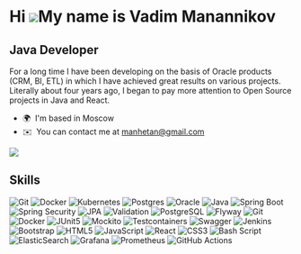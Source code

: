 Hi ![](https://user-images.githubusercontent.com/18350557/176309783-0785949b-9127-417c-8b55-ab5a4333674e.gif)My name is Vadim Manannikov
========================================================================================================================================

Java Developer
--------------

For a long time I have been developing on the basis of Oracle products (CRM, BI, ETL) in which I have achieved great results on various projects. Literally about four years ago, I began to pay more attention to Open Source projects in Java and React.

* 🌍  I'm based in Moscow
* ✉️  You can contact me at [manhetan@gmail.com](mailto:manhetan@gmail.com)

<a href="https://www.x.com/vvmanannikov" target="_blank" rel="noreferrer"><img
src="https://img.shields.io/twitter/follow/vvmanannikov?logo=twitter&style=for-the-badge&color=0891b2&labelColor=1c1917"
/></a>

## Skills
![Git](https://img.shields.io/badge/git-%23F05033.svg?style=for-the-badge&logo=git&logoColor=white)
![Docker](https://img.shields.io/badge/docker-%230db7ed.svg?style=for-the-badge&logo=docker&logoColor=white)
![Kubernetes](https://img.shields.io/badge/kubernetes-%23326ce5.svg?style=for-the-badge&logo=kubernetes&logoColor=white)
![Postgres](https://img.shields.io/badge/postgres-%23316192.svg?style=for-the-badge&logo=postgresql&logoColor=white)
![Oracle](https://img.shields.io/badge/Oracle-F80000?style=for-the-badge&logo=oracle&logoColor=white)
![Java](https://img.shields.io/badge/Java-F7DF1E?style=for-the-badge&logo=java&logoColor=black)
![Spring Boot](https://img.shields.io/badge/SpringBoot-316192?style=for-the-badge&logo=SpringBoot&logoColor=white)
![Spring Security](https://img.shields.io/badge/SpringSecurity-6DA55F?style=for-the-badge&logo=SpringSecurity&logoColor=white)
![JPA](https://img.shields.io/badge/JPA-%2320232a.svg?style=for-the-badge&logo=JPA&logoColor=%2361DAFB)
![Validation](https://img.shields.io/badge/Validation-%23593d88.svg?style=for-the-badge&logo=Validation&logoColor=white)
![PostgreSQL](https://img.shields.io/badge/PostgreSQL-black?style=for-the-badge&logo=PostgreSQL&logoColor=white)
![Flyway](https://img.shields.io/badge/Flyway-%23E0234E.svg?style=for-the-badge&logo=Flyway&logoColor=white)
![Git](https://img.shields.io/badge/Git-%2338B2AC.svg?style=for-the-badge&logo=tailwind-Git&logoColor=white)
![Docker](https://img.shields.io/badge/Docker-316192?style=for-the-badge&logo=docker&logoColor=white)
![JUnit5](https://img.shields.io/badge/JUnit5-%238DD6F9.svg?style=for-the-badge&logo=JUnit5&logoColor=black)
![Mockito](https://img.shields.io/badge/Mockito-%23646CFF.svg?style=for-the-badge&logo=Mockito&logoColor=white)
![Testcontainers](https://img.shields.io/badge/Testcontainers-000000.svg?style=for-the-badge&logo=Testcontainers&logoColor=white)
![Swagger](https://img.shields.io/badge/Swagger-%23593d88.svg?style=for-the-badge&logo=Swagger&logoColor=white)
![Jenkins](https://img.shields.io/badge/jenkins-%232C5263.svg?style=for-the-badge&logo=jenkins&logoColor=white)
![Bootstrap](https://img.shields.io/badge/bootstrap-%238511FA.svg?style=for-the-badge&logo=bootstrap&logoColor=white)
![HTML5](https://img.shields.io/badge/html5-%23E34F26.svg?style=for-the-badge&logo=html5&logoColor=white)
![JavaScript](https://img.shields.io/badge/javascript-%23323330.svg?style=for-the-badge&logo=javascript&logoColor=%23F7DF1E)
![React](https://img.shields.io/badge/react-%2320232a.svg?style=for-the-badge&logo=react&logoColor=%2361DAFB)
![CSS3](https://img.shields.io/badge/css3-%231572B6.svg?style=for-the-badge&logo=css3&logoColor=white)
![Bash Script](https://img.shields.io/badge/bash_script-%23121011.svg?style=for-the-badge&logo=gnu-bash&logoColor=white)
![ElasticSearch](https://img.shields.io/badge/-ElasticSearch-005571?style=for-the-badge&logo=elasticsearch)
![Grafana](https://img.shields.io/badge/grafana-%23F46800.svg?style=for-the-badge&logo=grafana&logoColor=white)
![Prometheus](https://img.shields.io/badge/Prometheus-E6522C?style=for-the-badge&logo=Prometheus&logoColor=white)
![GitHub Actions](https://img.shields.io/badge/github%20actions-%232671E5.svg?style=for-the-badge&logo=githubactions&logoColor=white)
